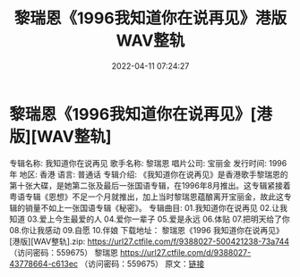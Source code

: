 ﻿---
title: 黎瑞恩《1996我知道你在说再见》港版WAV整轨
date: 2022-04-11 07:24:27
categories: WAV车载音乐、镜像
tags: 国语流行
---
# 黎瑞恩《1996我知道你在说再见》[港版][WAV整轨]

专辑名称: 我知道你在说再见
歌手名称: 黎瑞恩
唱片公司: 宝丽金
发行时间: 1996年
地区: 香港
语言: 普通话
专辑介绍:
《我知道你在说再见》是香港歌手黎瑞恩的第十张大碟，是她第二张及最后一张国语专辑，在1996年8月推出。这专辑紧接着粤语专辑《恩想》不足一个月就推出，加上当时黎瑞恩蕴酿离开宝丽金，故此这专辑的销量不如上一张国语专辑《秘密》。
专辑曲目:
01.我知道你在说再见
02.让我知道
03.爱上今生最爱的人
04.爱你一辈子
05.爱是永远
06.体贴
07.把明天给了你
08.你让我感动
09.自愿
10.伴娘
下载地址：
黎瑞恩《1996 我知道你在说再见》[港版][WAV整轨].zip:
https://url27.ctfile.com/f/9388027-500421238-73a744
（访问密码：559675）
黎瑞恩
https://url27.ctfile.com/d/9388027-43778664-c613ec
（访问密码：559675）
原文：[链接](https://blog.sina.com.cn/s/blog_1647c7e7601030wlx.html)